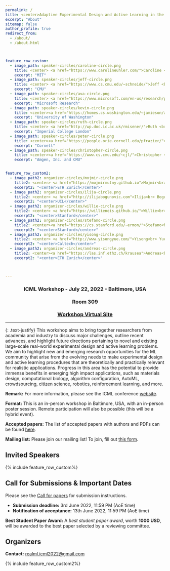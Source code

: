 ```yaml
---
permalink: /
title: <center>Adaptive Experimental Design and Active Learning in the Real World</center>
excerpt: "About"
sitemap: false
author_profile: true
redirect_from:
  - /about/
  - /about.html



feature_row_custom:
  - image_path: speaker-circles/caroline-circle.png
    title: <center> <a href="https://www.carolineuhler.com/">Caroline <br> Uhler</a></center>
    excerpt: "MIT"
  - image_path: speaker-circles/jeff-circle.png
    title: <center> <a href="https://www.cs.cmu.edu/~schneide/">Jeff <br> Schneider</a></center>
    excerpt: "CMU"
  - image_path: speaker-circles/ava-circle.png
    title: <center> <a href="https://www.microsoft.com/en-us/research/people/avasoleimany/">Ava <br> Soleimany</a></center>
    excerpt: "Microsoft Research"  
  - image_path: speaker-circles/kevin-circle.png
    title: <center><a href="https://homes.cs.washington.edu/~jamieson/about.html">Kevin <br> Jamieson</a></center>
    excerpt: "University of Washington"
  - image_path: speaker-circles/ruth-circle.png
    title: <center> <a href="http://wp.doc.ic.ac.uk/rmisener/">Ruth <br> Misener</a></center>
    excerpt: "Imperial College London"
  - image_path: speaker-circles/peter-circle.png
    title: <center><a href="https://people.orie.cornell.edu/pfrazier/">Peter <br> Frazier</a></center>
    excerpt: "Cornell"
  - image_path: speaker-circles/christopher-circle.png
    title: <center><a href="https://www.cs.cmu.edu/~cjl/">Christopher <br> Langmead</a></center>
    excerpt: "Amgen, Inc. and CMU"


feature_row_custom2:
  - image_path2: organizer-circles/mojmir-circle.png
    title2: <center> <a href="https://mojmirmutny.github.io">Mojmir<br> Mutny</a></center>
    excerpt2: "<center>ETH Zurich</center>"
  - image_path2: organizer-circles/ilija-circle.png
    title2: <center> <a href="http://ilijabogunovic.com">Ilija<br> Bogunovic</a></center>
    excerpt2: "<center>UCL</center>"
  - image_path2: organizer-circles/willie-circle.png
    title2: <center> <a href="https://willieneis.github.io/">Willie<br> Neiswanger</a> </center>
    excerpt2: "<center>Stanford</center>"
  - image_path2: organizer-circles/stefano-circle.png
    title2: <center><a href="https://cs.stanford.edu/~ermon/">Stefano<br> Ermon</a></center>
    excerpt2: "<center>Stanford</center>"
  - image_path2: organizer-circles/yisong-circle.png
    title2: <center> <a href="http://www.yisongyue.com/">Yisong<br> Yue</a></center>
    excerpt2: "<center>Caltech</center>"
  - image_path2: organizer-circles/andreas-circle.png
    title2: <center><a href="https://las.inf.ethz.ch/krausea">Andreas<br> Krause</a></center>
    excerpt2: "<center>ETH Zurich</center>"



---
```

### <center>ICML Workshop - July 22, 2022 - Baltimore, USA<br/><br/>Room 309<br/><br/><a href="https://icml.cc/virtual/2022/workshop/13456">Workshop Virtual Site</a></center> ###
------

{: .text-justify}
This workshop aims to bring together researchers from academia and industry to discuss major challenges, outline recent advances, and highlight future directions pertaining to novel and existing large-scale real-world experimental design and active learning problems. We aim to highlight new and emerging research opportunities for the ML community that arise from the evolving needs to make experimental design and active learning procedures that are theoretically and practically relevant for realistic applications. Progress in this area has the potential to provide immense benefits in emerging high impact applications, such as materials design, computational biology, algorithm configuration, AutoML, crowdsourcing, citizen science, robotics, reinforcement learning, and more.


**Remark:** For more information, please see the ICML conference [website](https://icml.cc/Conferences/2022/Dates).

**Format:** This is an in-person workshop in Baltimore, USA, with an in-person poster session. Remote participation will also be possible (this will be a hybrid event).

**Accepted papers:** The list of accepted papers with authors and PDFs can be found [here](/accepted/).

**Mailing list:** Please join our mailing list! To join, fill out [this form](https://forms.gle/HyQHMQTnxLLXUhQu7).

Invited Speakers
------
{% include feature_row_custom%}

Call for Submissions & Important Dates
------
Please see the [Call for papers](/cfp/) for submission instructions.
* **Submission deadline:** 3rd June 2022, 11:59 PM (AoE time)
* **Notification of acceptance:** 13th June 2022, 11:59 PM (AoE time)

**Best Student Paper Award:** A *best student paper award*, worth **1000 USD**, will be awarded to the best paper selected by a reviewing committee.

<!-- * [Camera-ready paper](cfp.md#camera-ready-instructions) submission deadline: 15 July 2020, 11:59 PM (AoE time)
* [Lightning talk slides](cfp.md#lightning-talk-instructions) submission deadline: 15 July 2020, 11:59 PM (AoE time)
* Workshop date: 18th July 2020 -->


<!-- Talks
------ -->



Organizers
------
<!-- * **[Mojmir Mutny](https://mojmirmutny.github.io)** (ETH Zurich)
* **[Ilija Bogunovic](https://ilijabogunovic.com)** (UCL)
* **[Willie Neiswanger](https://willieneis.github.io/)** (Stanford)
* **[Stefano Ermon](https://cs.stanford.edu/~ermon/)** (Stanford)
* **[Yisong Yue](http://www.yisongyue.com/)** (Caltech)
* **[Andreas Krause](https://las.inf.ethz.ch/krausea)** (ETH Zurich) -->


**Contact:** realml.icml2022@gmail.com

{% include feature_row_custom2%}
